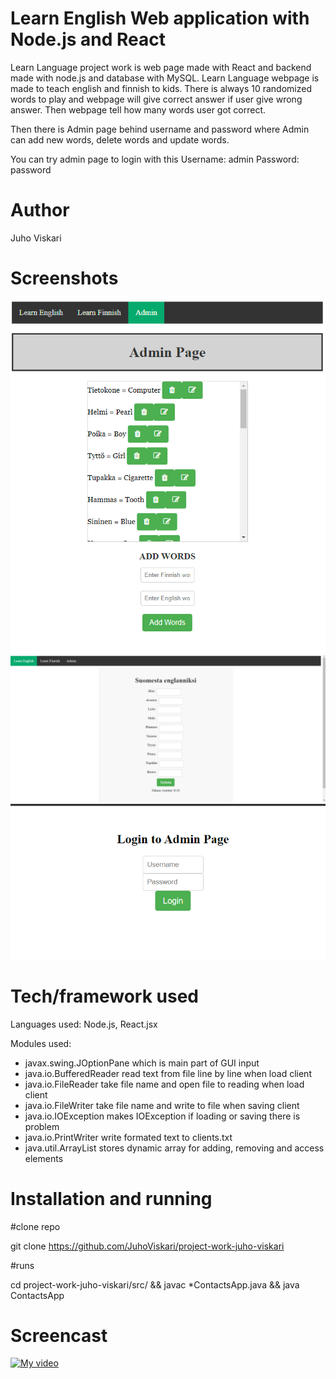 # Learn English Web application with Node.js and React

Learn Language project work is web page made with React and
backend made with node.js and database with MySQL. Learn
Language webpage is made to teach english and finnish
to kids. There is always 10 randomized words to play and webpage will give correct answer if user give wrong answer. Then webpage tell how many words user got correct.

Then there is Admin page behind username and password where Admin can add new words, delete words and update words.

You can try admin page to login with this
Username: admin
Password: password

# Author

Juho Viskari

# Screenshots

![Alt text](ad.png "Optional Title")
![Alt text](le.png "Optional Title")
![Alt text](login.png "Optional Title")

# Tech/framework used

Languages used: Node.js, React.jsx

Modules used:

- javax.swing.JOptionPane which is main part of GUI input
- java.io.BufferedReader read text from file line by line when load client
- java.io.FileReader take file name and open file to reading when load client
- java.io.FileWriter take file name and write to file when saving client
- java.io.IOException makes IOException if loading or saving there is problem
- java.io.PrintWriter write formated text to clients.txt
- java.util.ArrayList stores dynamic array for adding, removing and access
  elements

# Installation and running

#clone repo

git clone https://github.com/JuhoViskari/project-work-juho-viskari

#runs

cd project-work-juho-viskari/src/ && javac \*ContactsApp.java && java ContactsApp

# Screencast

[![My video](https://img.youtube.com/vi/mC5o7cBIfYg/0.jpg)](https://www.youtube.com/watch?v=mC5o7cBIfYg)
